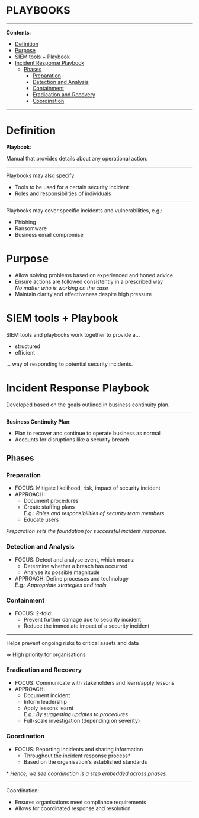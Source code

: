 <h1>PLAYBOOKS</h1>

---

**Contents**:

- [Definition](#definition)
- [Purpose](#purpose)
- [SIEM tools + Playbook](#siem-tools--playbook)
- [Incident Response Playbook](#incident-response-playbook)
  - [Phases](#phases)
    - [Preparation](#preparation)
    - [Detection and Analysis](#detection-and-analysis)
    - [Containment](#containment)
    - [Eradication and Recovery](#eradication-and-recovery)
    - [Coordination](#coordination)

---

# Definition
**Playbook**:

Manual that provides details about any operational action.

---

Playbooks may also specify:

- Tools to be used for a certain security incident
- Roles and responsibilities of individuals

---

Playbooks may cover specific incidents and vulnerabilities, e.g.:

- Phishing
- Ransomware
- Business email compromise

# Purpose
- Allow solving problems based on experienced and honed advice
- Ensure actions are followed consistently in a prescribed way <br> _No matter who is working on the case_
- Maintain clarity and effectiveness despite high pressure

# SIEM tools + Playbook
SIEM tools and playbooks work together to provide a...

- structured
- efficient

... way of responding to potential security incidents.

# Incident Response Playbook
Developed based on the goals outlined in business continuity plan.

---

**Business Continuity Plan**:

- Plan to recover and continue to operate business as normal
- Accounts for disruptions like a security breach

## Phases
### Preparation
- FOCUS: Mitigate likelihood, risk, impact of security incident
- APPROACH:
    - Document procedures
    - Create staffing plans <br> E.g.: _Roles and responsibilities of security team members_
    - Educate users

_Preparation sets the foundation for successful incident response._

### Detection and Analysis
- FOCUS: Detect and analyse event, which means:
    - Determine whether a breach has occurred
    - Analyse its possible magnitude
- APPROACH: Define processes and technology <br> E.g.: _Appropriate strategies and tools_

### Containment
- FOCUS: 2-fold:
    - Prevent further damage due to security incident
    - Reduce the immediate impact of a security incident

---

Helps prevent ongoing risks to critical assets and data

=> High priority for organisations

### Eradication and Recovery
- FOCUS: Communicate with stakeholders and learn/apply lessons
- APPROACH:
    - Document incident
    - Inform leadership
    - Apply lessons learnt <br> E.g.: _By suggesting updates to procedures_
    - Full-scale investigation (depending on severity)

### Coordination
- FOCUS: Reporting incidents and sharing information
    - Throughout the incident response process\*
    - Based on the organisation's established standards

\* _Hence, we see coordination is a step embedded across phases._

---

Coordination:

- Ensures organisations meet compliance requirements
- Allows for coordinated response and resolution